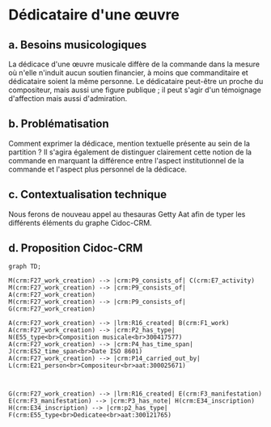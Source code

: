 # Dédicataire d'une œuvre

## a. Besoins musicologiques

La dédicace d'une œuvre musicale diffère de la commande dans la mesure où n'elle n'induit aucun soutien financier, à moins que commanditaire et dédicataire soient la même personne. Le dédicataire peut-être un proche du compositeur, mais aussi une figure publique ; il peut s'agir d'un témoignage d'affection mais aussi d'admiration.

## b. Problématisation

Comment exprimer la dédicace, mention textuelle présente au sein de la partition ? Il s'agira également de distinguer clairement cette notion de la commande en marquant la différence entre l'aspect institutionnel de la commande et l'aspect plus personnel de la dédicace.

## c. Contextualisation technique

Nous ferons de nouveau appel au thesauras Getty Aat afin de typer les différents éléments du graphe Cidoc-CRM.

## d. Proposition Cidoc-CRM

```mermaid
graph TD;

M(crm:F27_work_creation) --> |crm:P9_consists_of| C(crm:E7_activity)
M(crm:F27_work_creation) --> |crm:P9_consists_of| A(crm:F27_work_creation)
M(crm:F27_work_creation) --> |crm:P9_consists_of| G(crm:F27_work_creation)

A(crm:F27_work_creation) --> |lrm:R16_created| B(crm:F1_work)
A(crm:F27_work_creation) --> |crm:P2_has_type| N(E55_type<br>Composition musicale<br>300417577)
A(crm:F27_work_creation) --> |crm:P4_has_time_span| J(crm:E52_time_span<br>Date ISO 8601)
A(crm:F27_work_creation) --> |crm:P14_carried_out_by| L(crm:E21_person<br>Compositeur<br>aat:300025671)



G(crm:F27_work_creation) --> |lrm:R16_created| E(crm:F3_manifestation) 
E(crm:F3_manifestation) --> |crm:P3_has_note| H(crm:E34_inscription)
H(crm:E34_inscription) --> |crm:p2_has_type| F(crm:E55_type<br>Dedicatee<br>aat:300121765)



```

